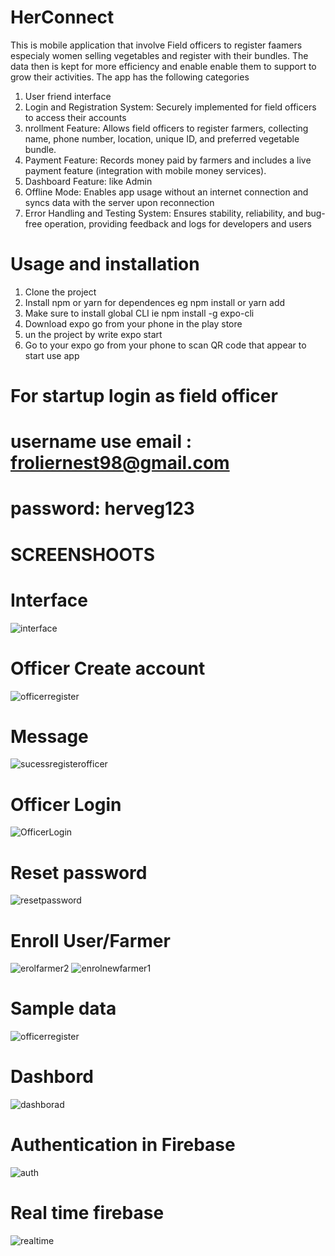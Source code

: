 # HerConnect
This is mobile application that involve Field officers to register faamers especialy women selling vegetables and register with their bundles. 
The data then is kept for more efficiency and enable enable them to support to grow their activities. The app has the following categories

1. User friend interface
2.  Login and Registration System: Securely implemented for field officers to access their accounts
3.   nrollment Feature: Allows field officers to register farmers, collecting name, phone number, location, unique ID, and preferred vegetable bundle.
4. Payment Feature: Records money paid by farmers and includes a live payment feature (integration with mobile money services).
5.  Dashboard Feature: like Admin
6. Offline Mode: Enables app usage without an internet connection and syncs data with the server upon reconnection
7.  Error Handling and Testing System: Ensures stability, reliability, and bug-free operation, providing feedback and logs for developers and users

   # Usage  and installation
   1. Clone the project 
   2. Install npm or yarn for dependences eg npm install or    yarn add
   3. Make sure to install global CLI  ie npm install -g expo-cli
   4.  Download expo go from your phone in the play store
   5.   un the project by write expo start
   6.   Go  to your expo go from your phone to scan QR code that appear to start use app

#  For startup login as field officer  
# username use email : froliernest98@gmail.com
# password:  herveg123
					   

 # SCREENSHOOTS

      
# Interface
![interface](https://github.com/FROLIANI/Herconnect/assets/84269100/e124c747-1589-49f6-942e-3d8e7756861d)

# Officer Create account
![officerregister](https://github.com/FROLIANI/Herconnect/assets/84269100/ff5814b0-4681-4875-9383-dafc314f602c)

 # Message
![sucessregisterofficer](https://github.com/FROLIANI/Herconnect/assets/84269100/540664bf-0de9-48f2-9e51-9063d5101560)

 # Officer Login
![OfficerLogin](https://github.com/FROLIANI/Herconnect/assets/84269100/0310be20-e36d-417c-a974-5f5e4a4f346e)

# Reset password
![resetpassword](https://github.com/FROLIANI/Herconnect/assets/84269100/2e40c4e6-ca0f-4413-8c22-8e7d81851b4d)

# Enroll User/Farmer
![erolfarmer2](https://github.com/FROLIANI/Herconnect/assets/84269100/77d08591-5f2a-4a71-85e9-b138e940139d)
![enrolnewfarmer1](https://github.com/FROLIANI/Herconnect/assets/84269100/36025d6b-70aa-4fc4-8164-b3ffd6d426be)


# Sample data
![officerregister](https://github.com/FROLIANI/Herconnect/assets/84269100/7310435b-f955-498e-b716-6aaf63be13ac)

 # Dashbord
![dashborad](https://github.com/FROLIANI/Herconnect/assets/84269100/d68ddea9-ac0c-4eb0-a08c-613f0474cd0c)

# Authentication in Firebase
![auth](https://github.com/FROLIANI/Herconnect/assets/84269100/0ea0ea89-ede0-49dc-8671-f2eb9bdf66ad)

 # Real time firebase
![realtime](https://github.com/FROLIANI/Herconnect/assets/84269100/647df483-51cc-4445-81eb-7e1c1b8ffe2d)











